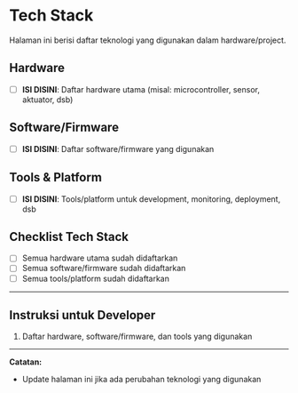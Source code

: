 # Tech Stack

Halaman ini berisi daftar teknologi yang digunakan dalam hardware/project.

## Hardware
- [ ] **ISI DISINI**: Daftar hardware utama (misal: microcontroller, sensor, aktuator, dsb)

## Software/Firmware
- [ ] **ISI DISINI**: Daftar software/firmware yang digunakan

## Tools & Platform
- [ ] **ISI DISINI**: Tools/platform untuk development, monitoring, deployment, dsb

## Checklist Tech Stack
- [ ] Semua hardware utama sudah didaftarkan
- [ ] Semua software/firmware sudah didaftarkan
- [ ] Semua tools/platform sudah didaftarkan

---

## Instruksi untuk Developer
1. Daftar hardware, software/firmware, dan tools yang digunakan

---

**Catatan:**
- Update halaman ini jika ada perubahan teknologi yang digunakan 